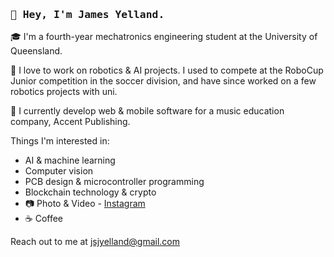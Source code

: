  ### <samp>**👋 Hey, I'm James Yelland.**</samp>

🎓 I'm a fourth-year mechatronics engineering student at the University of Queensland.

🤖 I love to work on robotics & AI projects. I used to compete at the RoboCup Junior competition in the soccer division, and have since worked on a few robotics projects with uni.

🎵 I currently develop web & mobile software for a music education company, Accent Publishing.

Things I'm interested in:
- AI & machine learning
- Computer vision
- PCB design & microcontroller programming
- Blockchain technology & crypto
- 📷 Photo & Video - [Instagram](https://instagram.com/jsjyelland)
- ☕ Coffee

Reach out to me at jsjyelland@gmail.com
